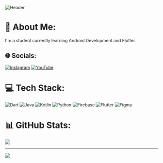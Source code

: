 ![Header]([./jetpack.gif](https://images.app.goo.gl/nR5G3cRi1uXSeTs5A))

# 💫 About Me:
I'm a student currently learning Android Development and Flutter.

## 🌐 Socials:
[![Instagram](https://img.shields.io/badge/Instagram-%23E4405F.svg?logo=Instagram&logoColor=white)](https://instagram.com/hey_viswa)
[![YouTube](https://img.shields.io/badge/YouTube-%23FF0000.svg?logo=YouTube&logoColor=white)](https://youtube.com/c/ViswaranjanGiri)

# 💻 Tech Stack:
![Dart](https://img.shields.io/badge/dart-%230175C2.svg?style=for-the-badge&logo=dart&logoColor=white)
![Java](https://img.shields.io/badge/java-%23ED8B00.svg?style=for-the-badge&logo=java&logoColor=white)
![Kotlin](https://img.shields.io/badge/kotlin-%237F52FF.svg?style=for-the-badge&logo=kotlin&logoColor=white)
![Python](https://img.shields.io/badge/python-3670A0?style=for-the-badge&logo=python&logoColor=ffdd54)
![Firebase](https://img.shields.io/badge/firebase-%23039BE5.svg?style=for-the-badge&logo=firebase&logoColor=white)
![Flutter](https://img.shields.io/badge/Flutter-%2302569B.svg?style=for-the-badge&logo=Flutter&logoColor=white)
![Figma](https://img.shields.io/badge/figma-%23F24E1E.svg?style=for-the-badge&logo=figma&logoColor=white)

# 📊 GitHub Stats:
![](https://github-readme-stats.vercel.app/api?username=ViswaranjanGiri&theme=dark&hide_border=true&include_all_commits=false&count_private=true)

---
[![](https://visitcount.itsvg.in/api?id=ViswaranjanGiri&icon=0&color=0)](https://visitcount.itsvg.in)

<!-- Proudly created with GPRM ( https://gprm.itsvg.in ) -->
